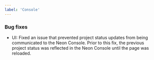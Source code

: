 ```yaml
---
label: 'Console'
---
```


### Bug fixes

- UI: Fixed an issue that prevented project status updates from being communicated to the Neon Console. Prior to this fix, the previous project status was reflected in the Neon Console until the page was reloaded.
